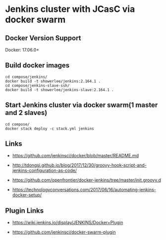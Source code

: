 # Jenkins cluster with JCasC via docker swarm

## Docker Version Support

Docker: 17.06.0+

## Build docker images
```
cd compose/jenkins/
docker build -t showerlee/jenkins:2.164.1 .
cd compose/jenkins-slave-ssh/
docker build -t showerlee/jenkins-slave:2.164.1 .
```

## Start Jenkins cluster via docker swarm(1 master and 2 slaves)
```
cd compose/
docker stack deploy -c stack.yml jenkins
```


## Links

* https://github.com/jenkinsci/docker/blob/master/README.md

* http://tdongsi.github.io/blog/2017/12/30/groovy-hook-script-and-jenkins-configuration-as-code/

* https://github.com/openfrontier/docker-jenkins/tree/master/init.groovy.d

* https://technologyconversations.com/2017/06/16/automating-jenkins-docker-setup/


## Plugin Links

* https://wiki.jenkins.io/display/JENKINS/Docker+Plugin

* https://github.com/jenkinsci/docker-swarm-plugin
